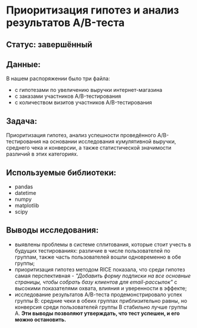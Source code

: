 # Приоритизация гипотез и анализ результатов А/B-теста
## Статус: завершённый
## Данные:
В нашем распоряжении было три файла:
- с гипотезами по увеличению выручки интернет-магазина
- с заказами участников A/B-тестирования
- с количеством визитов участников A/B-тестирования
## Задача:
Приоритизация гипотез, анализ успешности проведённого А/B-тестирования на основании исследования кумулятивной выручки, среднего чека и конверсии, а также статистической значимости различий в этих категориях.
## Используемые библиотеки:
- pandas
- datetime 
- numpy 
- matplotlib 
- scipy
## Выводы исследования:
- выявлены проблемы в системе сплитования, которые стоит учесть в будущих тестированиях: различие в числе пользователей по группам, также часть пользователей вошли одновременно в обе группы;
- приоритизация гипотез методом RICE показала, что среди гипотез самая перспективная - *"Добавить форму подписки на все основные страницы, чтобы собрать базу клиентов для email-рассылок"* с высокими показателями охвата, влияния и уверенности в эффекте;
- исследование результатов А/В-теста продемонстрировало успех группы В: средние чеки в обеих группах приблизительно равны, но конверсия среди пользователей группы В стабильно лучше группы A. **Эти выводы позволяют утверждать, что тест успешен, и его можно остановить.**
